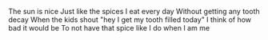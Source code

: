 The sun is nice
Just like the spices
I eat every day
Without getting any tooth decay
When the kids shout "hey I get my tooth filled today"
I think of how bad it would be
To not have that spice like I do when I am me

